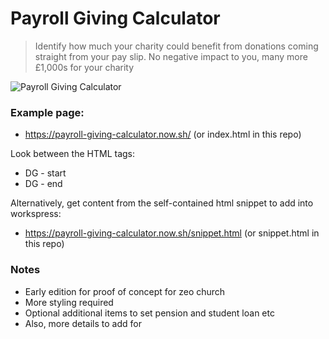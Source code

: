 # Payroll Giving Calculator
> Identify how much your charity could benefit from donations coming straight from your pay slip. No negative impact to you, many more £1,000s for your charity

![Payroll Giving Calculator](https://image.ibb.co/kZO3gK/Screen_Shot_2018_08_02_at_22_05_23.png)

### Example page:
- https://payroll-giving-calculator.now.sh/ (or index.html in this repo)

Look between the HTML tags:
- DG - start
- DG - end

Alternatively, get content from the self-contained html snippet to add into workspress:
- https://payroll-giving-calculator.now.sh/snippet.html (or snippet.html in this repo)

### Notes
- Early edition for proof of concept for zeo church
- More styling required
- Optional additional items to set pension and student loan etc
- Also, more details to add for